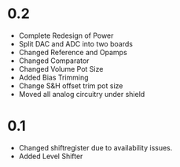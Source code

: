 # 0.2
 - Complete Redesign of Power
 - Split DAC and ADC into two boards
 - Changed Reference and Opamps
 - Changed Comparator
 - Changed Volume Pot Size
 - Added Bias Trimming
 - Change S&H offset trim pot size
 - Moved all analog circuitry under shield


# 0.1
 - Changed shiftregister due to availability issues.
 - Added Level Shifter

